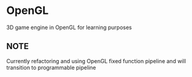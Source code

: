 # OpenGL
3D game engine in OpenGL for learning purposes

## NOTE
Currently refactoring and using OpenGL fixed function pipeline and will transition to programmable pipeline
